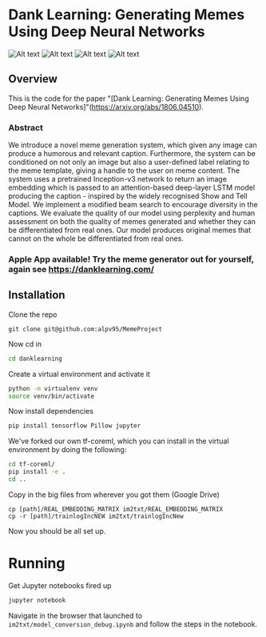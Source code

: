 # Dank Learning: Generating Memes Using Deep Neural Networks

![Alt text](Picture1.png?raw=true "Title")
![Alt text](Picture2.png?raw=true "Title")
![Alt text](Picture3.png?raw=true "Title")
![Alt text](Picture4.png?raw=true "Title")

## Overview

This is the code for the paper "[Dank Learning: Generating Memes Using Deep Neural Networks]"(https://arxiv.org/abs/1806.04510).

### Abstract

We introduce a novel meme generation system, which given any image can produce a humorous and relevant caption. Furthermore, the system can be conditioned on not only an image but also a user-defined label relating to the meme template, giving a handle to the user on meme content. The system uses a pretrained Inception-v3 network to return an image embedding which is passed to an attention-based deep-layer LSTM model producing the caption - inspired by the widely recognised Show and Tell Model. We implement a modified beam search to encourage diversity in the captions. We evaluate the quality of our model using perplexity and human assessment on both the quality of memes generated and whether they can be differentiated from real ones. Our model produces original memes that cannot on the whole be differentiated from real ones.

### Apple App available! Try the meme generator out for yourself, again see https://danklearning.com/

## Installation

Clone the repo

`git clone git@github.com:alpv95/MemeProject`

Now cd in

```bash
cd danklearning
```

Create a virtual environment and activate it

```bash
python -m virtualenv venv
source venv/bin/activate
```

Now install dependencies

```bash
pip install tensorflow Pillow jupyter
```

We've forked our own tf-coreml, which you can install in the virtual environment by doing the following:

```bash
cd tf-coreml/
pip install -e .
cd ..
```

Copy in the big files from wherever you got them (Google Drive)

```
cp [path]/REAL_EMBEDDING_MATRIX im2txt/REAL_EMBEDDING_MATRIX
cp -r [path]/trainlogIncNEW im2txt/trainlogIncNew
```

Now you should be all set up.

# Running

Get Jupyter notebooks fired up

```bash
jupyter notebook
```

Navigate in the browser that launched to `im2txt/model_conversion_debug.ipynb` and follow the steps in the notebook.
